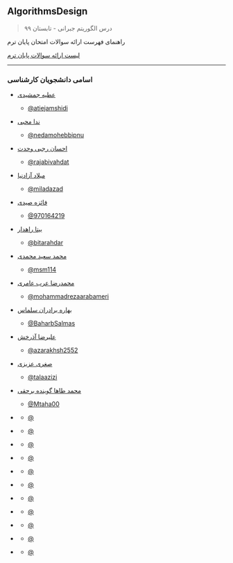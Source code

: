 ## AlgorithmsDesign

> درس الگوریتم جبرانی - تابستان ۹۹


راهنمای فهرست ارائه سوالات امتحان پایان ترم

 [لیست ارائه سوالات پایان ترم](https://github.com/AliRazavi-edu/PNU_3983/blob/master/AlgorithmsDesign/list.pdf)
 
 
 ---
### اسامی دانشجویان  کارشناسی
  
  
+ [عطیه جمشیدی]( https://atiejamshidi.github.io/atiejamshidii.github.io/)  
  - [@atiejamshidi](https://github.com/atiejamshidi)



+ [ندا محبی]( https://nedamohebbipnu.github.io/neda7713/)  
  - [@nedamohebbipnu](https://github.com/nedamohebbipnu)
 
 
 
+ [احسان رجبی وحدت]( https://rajabivahdat.github.io/)  
  - [@rajabivahdat](https://github.com/rajabivahdat)





+ [میلاد آزادنیا](https://miladazad.github.io/ )  
  - [@miladazad](https://github.com/miladazad)
 
 
 
+ [فائزه صیدی]( https://970164219.github.io/)  
  - [@970164219](https://github.com/970164219)



+ [بیتا راهدار]( https://bitarahdar.github.io/bitaraahdar.github.io/)  
  - [@bitarahdar](https://github.com/bitarahdar)
 
 
 
+ [محمد سعید محمدی]( )  
  - [@msm114](http://github.com/msm114)



+ [محمدرضا عرب عامری](http://mohammadrezaarabameri.github.io/ )  
  - [@mohammadrezaarabameri](https://github.com/mohammadrezaarabameri)
 
 
 
+ [بهاره برادران سلماس](https://baharbsalmas.github.io/)  
  - [@BaharbSalmas](https://github.com/BaharbSalmas)





+ [علیرضا آذرخش](https://azarakhsh2552.github.io/ )  
  - [@azarakhsh2552](https://github.com/azarakhsh2552)
 
 
 
+ [صغری عزیزی]( https://talaazizi.github.io/talaazizi/)  
  - [@talaazizi](https://github.com/970167982)





+ [محمد طاها گوینده برحقی](http://mtaha00.github.io/ )  
  - [@Mtaha00](https://github.com/Mtaha00)
 
 
 
+ []( )  
  - [@]()



+ []( )  
  - [@]()
 
 
 
+ []( )  
  - [@]()





+ []( )  
  - [@]()
 
 
 
+ []( )  
  - [@]()








+ []( )  
  - [@]()
 
 
 
+ []( )  
  - [@]()



+ []( )  
  - [@]()
 
 
 
+ []( )  
  - [@]()





+ []( )  
  - [@]()
 
 
 
+ []( )  
  - [@]()
